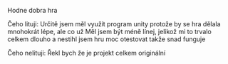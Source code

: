 Hodne dobra hra

Čeho lituji:
Určitě jsem měl využít program unity protože by se hra dělala mnohokrát lépe, ale co už
Měl jsem být méně línej, jelikož mi to trvalo celkem dlouho a nestihl jsem hru moc otestovat takže snad funguje


Čeho nelituji:
Řekl bych že je projekt celkem originální
